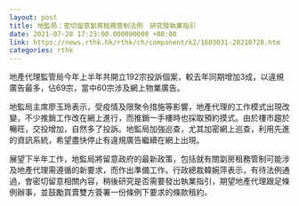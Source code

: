 ```yaml
---
layout: post
title: 地監局：密切留意劏房租務管制法例　研究發執業指引
date: 2021-07-28 17:23:00.000000000 +08:00
link: https://news.rthk.hk/rthk/ch/component/k2/1603031-20210728.htm
categories: rthk
---
```


地產代理監管局今年上半年共開立192宗投訴個案，較去年同期增加3成，以違規廣告最多，佔69宗，當中60宗涉及網上物業廣告。

地監局主席廖玉玲表示，受疫情及限聚令措施等影響，地產代理的工作模式出現改變，不少推銷工作改在網上進行，而推銷一手樓時也採取預約摸式。由於樓市趨於暢旺，交投增加，自然多了投訴。地監局加強巡查，尤其加密網上巡查，利用先進的資訊系統，希望盡快停止有違規廣告繼續在網上出現。

展望下半年工作，地監局將留意政府的最新政策，包括就有關劏房租務管制可能涉及地產代理需遵循的新要求，而作出準備工作。行政總裁韓婉萍表示，有待法例通過，會密切留意相關內容，稍後研究是否需要發出執業指引，期望地產代理跟足條例辦事，並鼓勵買賣雙方簽署一份條例下要求的條款租約。
